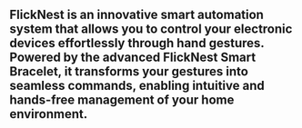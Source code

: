 ## FlickNest is an innovative smart automation system that allows you to control your electronic devices effortlessly through hand gestures. Powered by the advanced FlickNest Smart Bracelet, it transforms your gestures into seamless commands, enabling intuitive and hands-free management of your home environment.



